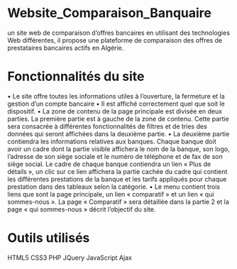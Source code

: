 # Website_Comparaison_Banquaire
 
un site web de comparaison d’offres bancaires en utilisant des technologies Web différentes, il propose une plateforme de comparaison des offres de prestataires bancaires actifs en Algérie.

# Fonctionnalités du site

•	Le site offre toutes les informations utiles à l’ouverture, la fermeture et la gestion d’un compte bancaire 
•	Il est affiché correctement quel que soit le dispositif.
•	La zone de contenu de la page principale est divisée en deux parties. La première partie est à gauche de la zone de contenu. Cette partie sera consacrée à différentes fonctionnalités de filtres et de tries des données qui seront affichées dans la deuxième partie.
•	La deuxième partie contiendra les informations relatives aux banques. Chaque banque doit avoir un cadre dont la partie visible affichera le nom de la banque, son logo, l’adresse de son siège sociale et le numéro de téléphone et de fax de son siège social. Le cadre de chaque banque contiendra un lien « Plus de détails », un clic sur ce lien affichera la partie cachée du cadre qui contient les différentes prestations de la banque et les tarifs appliqués pour chaque prestation dans des tableaux selon la catégorie. 
•	Le menu contient trois liens que sont la page principale, un lien « comparatif » et un lien « qui sommes-nous ». La page « Comparatif » sera détaillée dans la partie 2 et la page « qui sommes-nous » décrit l’objectif du site.





# Outils utilisés

HTML5  CSS3  PHP  JQuery  JavaScript  Ajax

